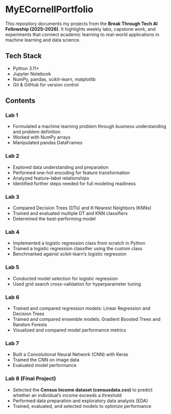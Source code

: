 # MyECornellPortfolio  

This repository documents my projects from the **Break Through Tech AI Fellowship (2025–2026)**. It highlights weekly labs, capstone work, and experiments that connect academic learning to real-world applications in machine learning and data science.  

## Tech Stack  
- Python 3.11+  
- Jupyter Notebook  
- NumPy, pandas, scikit-learn, matplotlib  
- Git & GitHub for version control  

## Contents  

### Lab 1  
- Formulated a machine learning problem through business understanding and problem definition  
- Worked with NumPy arrays  
- Manipulated pandas DataFrames  

### Lab 2  
- Explored data understanding and preparation  
- Performed one-hot encoding for feature transformation  
- Analyzed feature–label relationships  
- Identified further steps needed for full modeling readiness  

### Lab 3  
- Compared Decision Trees (DTs) and K-Nearest Neighbors (KNNs)  
- Trained and evaluated multiple DT and KNN classifiers  
- Determined the best-performing model  

### Lab 4  
- Implemented a logistic regression class from scratch in Python  
- Trained a logistic regression classifier using the custom class  
- Benchmarked against scikit-learn’s logistic regression  

### Lab 5  
- Conducted model selection for logistic regression  
- Used grid search cross-validation for hyperparameter tuning  

### Lab 6  
- Trained and compared regression models: Linear Regression and Decision Trees  
- Trained and compared ensemble models: Gradient Boosted Trees and Random Forests  
- Visualized and compared model performance metrics  

### Lab 7  
- Built a Convolutional Neural Network (CNN) with Keras  
- Trained the CNN on image data  
- Evaluated model performance  

### Lab 8 (Final Project)  
- Selected the **Census Income dataset (censusdata.csv)** to predict whether an individual’s income exceeds a threshold  
- Performed data preparation and exploratory data analysis (EDA)  
- Trained, evaluated, and selected models to optimize performance  
